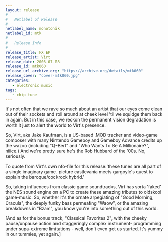 ```yaml
---
layout: release
#
#   Netlabel of Release
#
netlabel_name: monotonik
netlabel_id: mtk
#
#   Release Info
#
release_title: FX EP
release_artist: Virt
release_date: 2003-07-08
release_id: mtk060
release_url_archive_org: "https://archive.org/details/mtk060"
release_cover: "cover-mtk060.jpg"
categories:
   - electronic music
tags:
   - chip tune
---
```

It's not often that we rave so much about an artist that our eyes come clean out of their sockets and roll around at cheek level 'til we squidge them back in again. But in this case, we reckon the permanent vision degradation is worth it just to alert the world to Virt's presence.

So, Virt, aka Jake Kaufman, is a US-based .MOD tracker and video-game composer with many Nintendo Gameboy and Gameboy Advance credits up the wazoo (including "Q-Bert" and "Who Wants To Be A Millionaire?", niiice.) And we're pretty sure he's the Rob Hubbard of the '00s. No, seriously.

To quote from Virt's own nfo-file for this release:'these tunes are all part of a single imaginary game. picture castlevania meets gargoyle's quest to explain the baroque/cockrock hybrid.'

So, taking influences from classic game soundtracks, Virt has sorta 'faked' the NES sound engine on a PC to create these amazing tributes to oldskool game-music. So, whether it's the ornate arpegiating of "Good Morning, Dracula", the deeply funky bass permeating "Waow", or the amazing breakdowns in "Bzam", you know you're into something out of this world.

[And as for the bonus track, "Classical Favorites 2", with the cheeky pause/unpause action and staggeringly complex instrument- programming under supa-extreme limitations - well, don't even get us started. It's yummy in our tummies, yet again.]


